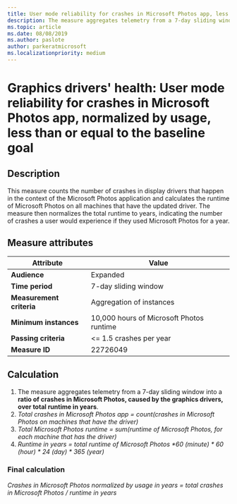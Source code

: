```yaml
---
title: User mode reliability for crashes in Microsoft Photos app, less than or equal to the baseline goal
description: The measure aggregates telemetry from a 7-day sliding window into a ratio of crashes in Microsoft Photos, caused by the graphics drivers, over total runtime in years 
ms.topic: article
ms.date: 08/08/2019
ms.author: paslote
author: parkeratmicrosoft
ms.localizationpriority: medium
---
```


# Graphics drivers' health: User mode reliability for crashes in Microsoft Photos app, normalized by usage, less than or equal to the baseline goal

## Description

This measure counts the number of crashes in display drivers that happen in the context of the Microsoft Photos application and calculates the runtime of Microsoft Photos on all machines that have the updated driver. The measure then normalizes the total runtime to years, indicating the number of crashes a user would experience if they used Microsoft Photos for a year.

## Measure attributes

|Attribute|Value|
|----|----|
|**Audience**|Expanded|
|**Time period**|7-day sliding window|
|**Measurement criteria**|Aggregation of instances|
|**Minimum instances**|10,000 hours of Microsoft Photos runtime |
|**Passing criteria**|<= 1.5 crashes per year|
|**Measure ID**|22726049|

## Calculation

1. The measure aggregates telemetry from a 7-day sliding window into a **ratio of crashes in Microsoft Photos, caused by the graphics drivers, over total runtime in years**.
2. *Total crashes in Microsoft Photos app = count(crashes in Microsoft Photos on machines that have the driver)*
3. *Total Microsoft Photos runtime = sum(runtime of Microsoft Photos, for each machine that has the driver)*
4. *Runtime in years = total runtime of Microsoft Photos \*60 (minute) \* 60 (hour) \* 24 (day) \* 365 (year)*

### Final calculation

*Crashes in Microsoft Photos normalized by usage in years = total crashes in Microsoft Photos / runtime in years*
